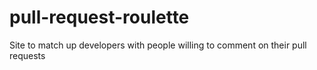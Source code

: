 pull-request-roulette
=====================

Site to match up developers with people willing to comment on their pull requests